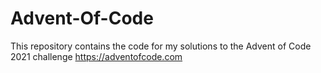 # Advent-Of-Code
This repository contains the code for my solutions to the Advent of Code 2021 challenge
https://adventofcode.com
